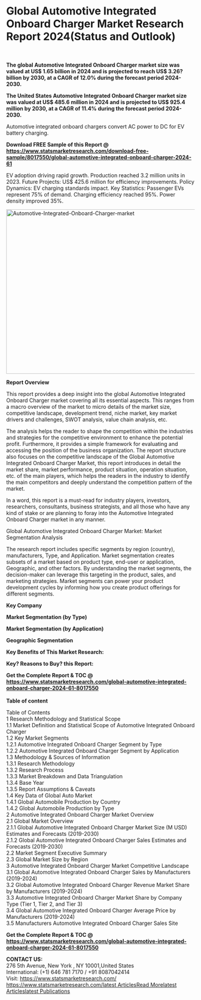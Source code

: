 <h1>Global Automotive Integrated Onboard Charger Market Research Report 2024(Status and Outlook)</h1><br/><p><strong>The global Automotive Integrated Onboard Charger market size was valued at US$ 1.65 billion in 2024 and is projected to reach US$ 3.26? billion by 2030, at a <strong>CAGR</strong> of 12.0% during the forecast period 2024-2030.</strong></p><p><strong>The United States Automotive Integrated Onboard Charger market size was valued at US$ 485.6 million in 2024 and is projected to US$ 925.4 million by 2030, at a <strong>CAGR</strong> of 11.4% during the forecast period 2024-2030.</strong></p><p>Automotive integrated onboard chargers convert AC power to DC for EV battery charging.</p><p><strong>Download FREE Sample of this Report @ <a href="https://www.statsmarketresearch.com/download-free-sample/8017550/global-automotive-integrated-onboard-charger-2024-61">https://www.statsmarketresearch.com/download-free-sample/8017550/global-automotive-integrated-onboard-charger-2024-61</a></strong></p><p>EV adoption driving rapid growth. Production reached 3.2 million units in 2023. Future Projects: US$ 425.6 million for efficiency improvements. Policy Dynamics: EV charging standards impact. Key Statistics: Passenger EVs represent 75% of demand. Charging efficiency reached 95%. Power density improved 35%.</p><p><img alt="Automotive-Integrated-Onboard-Charger-market" src="https://www.grandresearchstore.com/assets/report-images/Automotive_Integrated_Onboard_Charger_market.png" style="width: 730px; height: 438px;"></p><p><strong>Report Overview</strong></p><p>This report provides a deep insight into the global Automotive Integrated Onboard Charger market covering all its essential aspects. This ranges from a macro overview of the market to micro details of the market size, competitive landscape, development trend, niche market, key market drivers and challenges, SWOT analysis, value chain analysis, etc.</p><p>The analysis helps the reader to shape the competition within the industries and strategies for the competitive environment to enhance the potential profit. Furthermore, it provides a simple framework for evaluating and accessing the position of the business organization. The report structure also focuses on the competitive landscape of the Global Automotive Integrated Onboard Charger Market, this report introduces in detail the market share, market performance, product situation, operation situation, etc. of the main players, which helps the readers in the industry to identify the main competitors and deeply understand the competition pattern of the market.</p><p>In a word, this report is a must-read for industry players, investors, researchers, consultants, business strategists, and all those who have any kind of stake or are planning to foray into the Automotive Integrated Onboard Charger market in any manner.</p><p>Global Automotive Integrated Onboard Charger Market: Market Segmentation Analysis</p><p>The research report includes specific segments by region (country), manufacturers, Type, and Application. Market segmentation creates subsets of a market based on product type, end-user or application, Geographic, and other factors. By understanding the market segments, the decision-maker can leverage this targeting in the product, sales, and marketing strategies. Market segments can power your product development cycles by informing how you create product offerings for different segments.</p><p><strong>Key Company</strong></p><p><strong>Market Segmentation (by Type)</strong></p><p><strong>Market Segmentation (<strong>by Application</strong>)</strong></p><p><strong>Geographic Segmentation</strong></p><p><strong>Key Benefits of This Market Research:</strong></p><p><strong>Key? <strong>Reasons to Buy</strong>? this Report:</strong></p><div><b>Get the Complete Report & TOC @ <a href="https://www.statsmarketresearch.com/global-automotive-integrated-onboard-charger-2024-61-8017550">https://www.statsmarketresearch.com/global-automotive-integrated-onboard-charger-2024-61-8017550</a></b></div><br><b>Table of content</b><p>Table of Contents<br /> 1 Research Methodology and Statistical Scope<br /> 1.1 Market Definition and Statistical Scope of Automotive Integrated Onboard Charger<br /> 1.2 Key Market Segments<br /> 1.2.1 Automotive Integrated Onboard Charger Segment by Type<br /> 1.2.2 Automotive Integrated Onboard Charger Segment by Application<br /> 1.3 Methodology & Sources of Information<br /> 1.3.1 Research Methodology<br /> 1.3.2 Research Process<br /> 1.3.3 Market Breakdown and Data Triangulation<br /> 1.3.4 Base Year<br /> 1.3.5 Report Assumptions & Caveats<br /> 1.4 Key Data of Global Auto Market<br /> 1.4.1 Global Automobile Production by Country<br /> 1.4.2 Global Automobile Production by Type<br /> 2 Automotive Integrated Onboard Charger Market Overview<br /> 2.1 Global Market Overview<br /> 2.1.1 Global Automotive Integrated Onboard Charger Market Size (M USD) Estimates and Forecasts (2019-2030)<br /> 2.1.2 Global Automotive Integrated Onboard Charger Sales Estimates and Forecasts (2019-2030)<br /> 2.2 Market Segment Executive Summary<br /> 2.3 Global Market Size by Region<br /> 3 Automotive Integrated Onboard Charger Market Competitive Landscape<br /> 3.1 Global Automotive Integrated Onboard Charger Sales by Manufacturers (2019-2024)<br /> 3.2 Global Automotive Integrated Onboard Charger Revenue Market Share by Manufacturers (2019-2024)<br /> 3.3 Automotive Integrated Onboard Charger Market Share by Company Type (Tier 1, Tier 2, and Tier 3)<br /> 3.4 Global Automotive Integrated Onboard Charger Average Price by Manufacturers (2019-2024)<br /> 3.5 Manufacturers Automotive Integrated Onboard Charger Sales Site<br><div><b>Get the Complete Report & TOC @ <a href="https://www.statsmarketresearch.com/global-automotive-integrated-onboard-charger-2024-61-8017550">https://www.statsmarketresearch.com/global-automotive-integrated-onboard-charger-2024-61-8017550</a></b></div></p> <b>CONTACT US:</b><br>276 5th Avenue, New York , NY 10001,United States<br>International: (+1) 646 781 7170 / +91 8087042414<br>Visit: <a href="https://www.statsmarketresearch.com/">https://www.statsmarketresearch.com/</a><br><a href="https://gyeongbokgung.com">https://www.statsmarketresearch.com/</a><a href="https://hallyeomaritime.com">latest Articles</a><a href="https://jingwansa.com">Read More</a><a href=https://nguoiviet.jp/">latest Articles</a><a href="https://www.intelmarketresearch.com/">latest Publications</a>